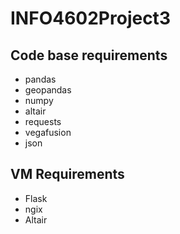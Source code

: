 # INFO4602Project3
## Code base requirements
 - pandas
 - geopandas
 - numpy
 - altair
 - requests
 - vegafusion
 - json

## VM Requirements
 - Flask
 - ngix
 - Altair
